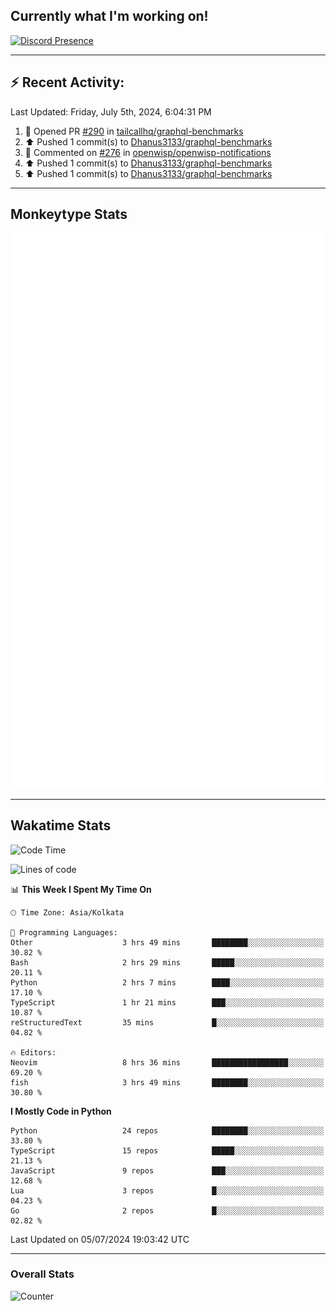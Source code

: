 ## Currently what I'm working on!
[![Discord Presence](https://lanyard.cnrad.dev/api/534981034400284712)](https://discord.com/users/534981034400284712)

---

## :zap: Recent Activity:
<!--RECENT_ACTIVITY:last_update-->
Last Updated: Friday, July 5th, 2024, 6:04:31 PM
<!--RECENT_ACTIVITY:last_update_end-->
<!--RECENT_ACTIVITY:start-->
1. 💪 Opened PR [#290](https://github.com/tailcallhq/graphql-benchmarks/pull/290) in [tailcallhq/graphql-benchmarks](https://github.com/tailcallhq/graphql-benchmarks)<br>
2. ⬆️ Pushed 1 commit(s) to [Dhanus3133/graphql-benchmarks](https://github.com/Dhanus3133/graphql-benchmarks)<br>
3. 💬 Commented on [#276](https://github.com/openwisp/openwisp-notifications/pull/276#discussion_r1665137294) in [openwisp/openwisp-notifications](https://github.com/openwisp/openwisp-notifications)<br>
4. ⬆️ Pushed 1 commit(s) to [Dhanus3133/graphql-benchmarks](https://github.com/Dhanus3133/graphql-benchmarks)<br>
5. ⬆️ Pushed 1 commit(s) to [Dhanus3133/graphql-benchmarks](https://github.com/Dhanus3133/graphql-benchmarks)<br>
<!--RECENT_ACTIVITY:end-->

---

## Monkeytype Stats
<a href="https://monkeytype.com/profile/dhanus">
  <img src="https://raw.githubusercontent.com/Dhanus3133/Dhanus3133/monkeytype/monkeytype-lbpb.svg" alt="Monkeytype Profile" />
</a>

---

## Wakatime Stats
<!--START_SECTION:waka-->
![Code Time](http://img.shields.io/badge/Code%20Time-1%2C993%20hrs%2015%20mins-blue)

![Lines of code](https://img.shields.io/badge/From%20Hello%20World%20I%27ve%20Written-5.6%20million%20lines%20of%20code-blue)

📊 **This Week I Spent My Time On** 

```text
🕑︎ Time Zone: Asia/Kolkata

💬 Programming Languages: 
Other                    3 hrs 49 mins       ████████░░░░░░░░░░░░░░░░░   30.82 % 
Bash                     2 hrs 29 mins       █████░░░░░░░░░░░░░░░░░░░░   20.11 % 
Python                   2 hrs 7 mins        ████░░░░░░░░░░░░░░░░░░░░░   17.10 % 
TypeScript               1 hr 21 mins        ███░░░░░░░░░░░░░░░░░░░░░░   10.87 % 
reStructuredText         35 mins             █░░░░░░░░░░░░░░░░░░░░░░░░   04.82 % 

🔥 Editors: 
Neovim                   8 hrs 36 mins       █████████████████░░░░░░░░   69.20 % 
fish                     3 hrs 49 mins       ████████░░░░░░░░░░░░░░░░░   30.80 % 
```

**I Mostly Code in Python** 

```text
Python                   24 repos            ████████░░░░░░░░░░░░░░░░░   33.80 % 
TypeScript               15 repos            █████░░░░░░░░░░░░░░░░░░░░   21.13 % 
JavaScript               9 repos             ███░░░░░░░░░░░░░░░░░░░░░░   12.68 % 
Lua                      3 repos             █░░░░░░░░░░░░░░░░░░░░░░░░   04.23 % 
Go                       2 repos             █░░░░░░░░░░░░░░░░░░░░░░░░   02.82 % 
```




 Last Updated on 05/07/2024 19:03:42 UTC
<!--END_SECTION:waka-->
---

### Overall Stats

<img src="https://moe-counter.glitch.me/get/@Dhanus3133?theme=asoul" alt="Counter" />
